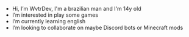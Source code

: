 -  Hi, I’m WvtrDev, I'm a brazilian man and I'm 14y old
-  I’m interested in play some games
-  I’m currently learning english
-  I’m looking to collaborate on maybe Discord bots or Minecraft mods

<!---
WvtrDev/WvtrDev is a ✨ special ✨ repository because its `README.md` (this file) appears on your GitHub profile.
You can click the Preview link to take a look at your changes.
--->

